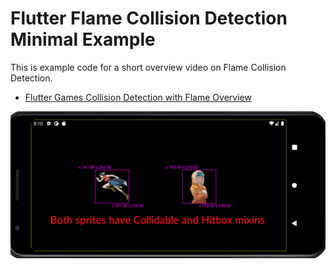 # Flutter Flame Collision Detection Minimal Example

This is example code for a short overview video on Flame
Collision Detection.

* [Flutter Games Collision Detection with Flame Overview](https://youtu.be/VzN_AZ8xT3s)

![screenshot](docs/images/screenshot.png)
